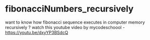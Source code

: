 # fibonacciNumbers_recursively
 want to know how fibonacci sequence executes in computer memory recursively ? watch this youtube video by mycodeschoool - https://youtu.be/dxyYP3BSdcQ 
